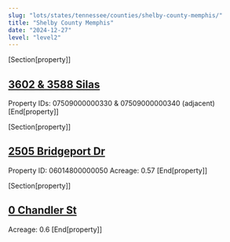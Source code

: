 ```yaml
---
slug: "lots/states/tennessee/counties/shelby-county-memphis/"
title: "Shelby County Memphis"
date: "2024-12-27"
level: "level2"
---
```


[Section[property]]
## [3602 & 3588 Silas](silas/)
Property IDs: 07509000000330 & 07509000000340 (adjacent)
[End[property]]

[Section[property]]
## [2505 Bridgeport Dr](bridgeport/)
Property ID: 06014800000050
Acreage: 0.57
[End[property]]

[Section[property]]
## [0 Chandler St](chandler/)
Acreage: 0.6
[End[property]]

